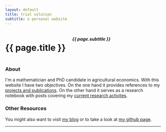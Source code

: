```yaml
---
layout: default
title: trial solution 
subtitle: a personal website
---
```



<div class="sixteen columns">
<h1 class="remove-bottom" style="margin-top: 40px">{{ page.title }}</h1>
<h5>{{ page.subtitle }}</h5>

<hr />
</div>



<div class="one-third column">
<h3>About</h3>
I'm a mathematician and PhD candidate in agricultural economics. 
With this website I have two objectives. On the one hand it provides references to my <a href="references">projects and publications</a>. 
On the other hand it serves as a research notebook with posts covering my <a href="notebook">current research activites</a>.
</div>


<div class="one-third column">
<h3>Other Resources</h3>
You might also want to visit <a href="http://trialsolution.wordpress.com">my blog</a> or to take a look at <a href="http://github.com/trialsolution">my github page</a>.
</div>


<hr />


